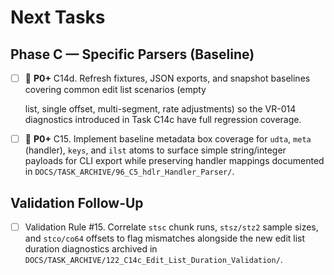 # Next Tasks

## Phase C — Specific Parsers (Baseline)

- [ ] 🔴 **P0+** C14d. Refresh fixtures, JSON exports, and snapshot baselines covering common edit list scenarios (empty

  list, single offset, multi-segment, rate adjustments) so the VR-014 diagnostics introduced in Task C14c have full
  regression coverage.

- [ ] 🔴 **P0+** C15. Implement baseline metadata box coverage for `udta`, `meta` (handler), `keys`, and `ilst` atoms to surface simple string/integer payloads for CLI export while preserving handler mappings documented in `DOCS/TASK_ARCHIVE/96_C5_hdlr_Handler_Parser/`.

## Validation Follow-Up

- [ ] Validation Rule #15. Correlate `stsc` chunk runs, `stsz/stz2` sample sizes, and `stco/co64` offsets to flag mismatches alongside the new edit list duration diagnostics archived in `DOCS/TASK_ARCHIVE/122_C14c_Edit_List_Duration_Validation/`.
